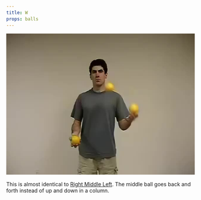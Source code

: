 ```yaml
---
title: W
props: balls
---
```


![W](/site/videos/poster/w.jpg)

This is almost identical to [Right Middle Left](/site/en/rightmiddleleft/README.md). The middle ball goes back and forth instead of up and down in a column.

